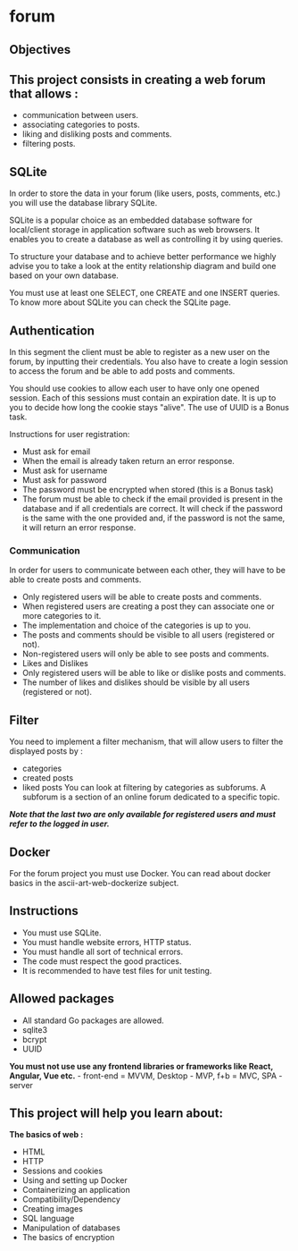 # forum

## Objectives
## This project consists in creating a web forum that allows :

- communication between users.
- associating categories to posts.
- liking and disliking posts and comments.
- filtering posts.

## SQLite
In order to store the data in your forum (like users, posts, comments, etc.) you will use the database library SQLite.

SQLite is a popular choice as an embedded database software for local/client storage in application software such as web browsers. It enables you to create a database as well as controlling it by using queries.

To structure your database and to achieve better performance we highly advise you to take a look at the entity relationship diagram and build one based on your own database.

You must use at least one SELECT, one CREATE and one INSERT queries.
To know more about SQLite you can check the SQLite page.

## Authentication
In this segment the client must be able to register as a new user on the forum, by inputting their credentials. You also have to create a login session to access the forum and be able to add posts and comments.

You should use cookies to allow each user to have only one opened session. Each of this sessions must contain an expiration date. It is up to you to decide how long the cookie stays "alive". The use of UUID is a Bonus task.

Instructions for user registration:

- Must ask for email
- When the email is already taken return an error response.
- Must ask for username
- Must ask for password
- The password must be encrypted when stored (this is a Bonus task)
- The forum must be able to check if the email provided is present in the database and if all credentials are correct. It will check if the password is the same with the one provided and, if the password is not the same, it will return an error response.

### Communication
In order for users to communicate between each other, they will have to be able to create posts and comments.

- Only registered users will be able to create posts and comments.
- When registered users are creating a post they can associate one or more categories to it.
- The implementation and choice of the categories is up to you.
- The posts and comments should be visible to all users (registered or not).
- Non-registered users will only be able to see posts and comments.
- Likes and Dislikes
- Only registered users will be able to like or dislike posts and comments.
- The number of likes and dislikes should be visible by all users (registered or not).

## Filter
You need to implement a filter mechanism, that will allow users to filter the displayed posts by :

- categories
- created posts
- liked posts
You can look at filtering by categories as subforums. A subforum is a section of an online forum dedicated to a specific topic.

***Note that the last two are only available for registered users and must refer to the logged in user.***

## Docker
For the forum project you must use Docker. You can read about docker basics in the ascii-art-web-dockerize subject.

## Instructions
- You must use SQLite.
- You must handle website errors, HTTP status.
- You must handle all sort of technical errors.
- The code must respect the good practices.
- It is recommended to have test files for unit testing.

## Allowed packages
- All standard Go packages are allowed.
- sqlite3
- bcrypt
- UUID

**You must not use use any frontend libraries or frameworks like React, Angular, Vue etc.** - front-end = MVVM, Desktop - MVP, f+b = MVC, SPA - server

## This project will help you learn about:

**The basics of web :**

- HTML
- HTTP
- Sessions and cookies
- Using and setting up Docker
- Containerizing an application
- Compatibility/Dependency
- Creating images
- SQL language
- Manipulation of databases
- The basics of encryption